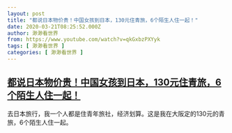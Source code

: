```yaml
---
layout: post
title: "都说日本物价贵！中国女孩到日本，130元住青旅，6个陌生人住一起！"
date: 2020-03-21T08:25:52.000Z
author: 渺渺看世界
from: https://www.youtube.com/watch?v=qkGxbzPXYyk
tags: [ 渺渺看世界 ]
categories: [ 渺渺看世界 ]
---
```

<!--1584779152000-->
[都说日本物价贵！中国女孩到日本，130元住青旅，6个陌生人住一起！](https://www.youtube.com/watch?v=qkGxbzPXYyk)
------

<div>
去日本旅行，我一个人都是住青年旅社，经济划算。这是我在大阪定的130元的青旅，6个陌生人住一起。
</div>
